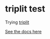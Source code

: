 # triplit test

Trying [triplit](https://www.triplit.dev/)

[See the docs here](https://github.com/aspen-cloud/triplit/tree/main/packages/db)
